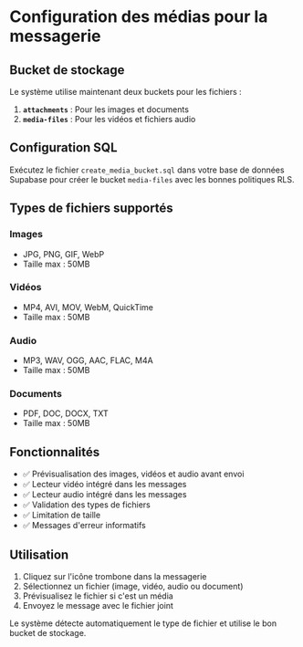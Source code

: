 # Configuration des médias pour la messagerie

## Bucket de stockage

Le système utilise maintenant deux buckets pour les fichiers :

1. **`attachments`** : Pour les images et documents
2. **`media-files`** : Pour les vidéos et fichiers audio

## Configuration SQL

Exécutez le fichier `create_media_bucket.sql` dans votre base de données Supabase pour créer le bucket `media-files` avec les bonnes politiques RLS.

## Types de fichiers supportés

### Images
- JPG, PNG, GIF, WebP
- Taille max : 50MB

### Vidéos
- MP4, AVI, MOV, WebM, QuickTime
- Taille max : 50MB

### Audio
- MP3, WAV, OGG, AAC, FLAC, M4A
- Taille max : 50MB

### Documents
- PDF, DOC, DOCX, TXT
- Taille max : 50MB

## Fonctionnalités

- ✅ Prévisualisation des images, vidéos et audio avant envoi
- ✅ Lecteur vidéo intégré dans les messages
- ✅ Lecteur audio intégré dans les messages
- ✅ Validation des types de fichiers
- ✅ Limitation de taille
- ✅ Messages d'erreur informatifs

## Utilisation

1. Cliquez sur l'icône trombone dans la messagerie
2. Sélectionnez un fichier (image, vidéo, audio ou document)
3. Prévisualisez le fichier si c'est un média
4. Envoyez le message avec le fichier joint

Le système détecte automatiquement le type de fichier et utilise le bon bucket de stockage. 